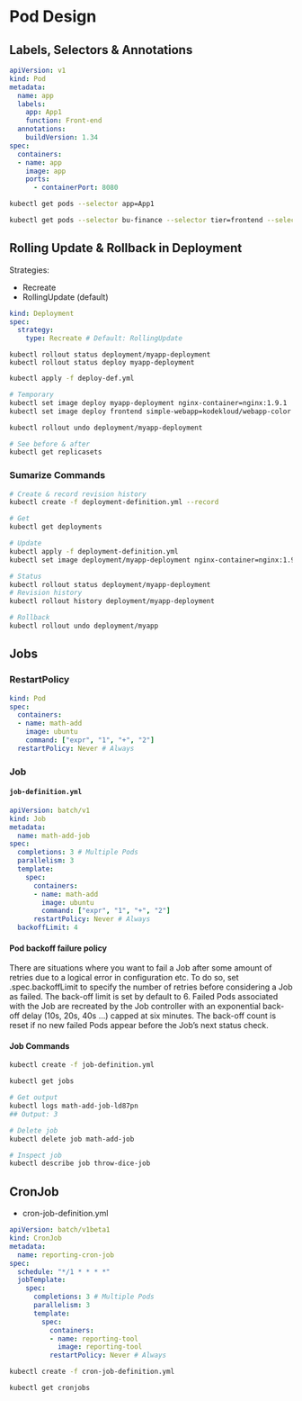 # Pod Design

## Labels, Selectors & Annotations

```yaml
apiVersion: v1
kind: Pod
metadata:
  name: app
  labels:
    app: App1
    function: Front-end
  annotations:
    buildVersion: 1.34
spec:
  containers:
  - name: app
    image: app
    ports:
      - containerPort: 8080
```

```bash
kubectl get pods --selector app=App1

kubectl get pods --selector bu-finance --selector tier=frontend --selector env=prod
```

## Rolling Update & Rollback in Deployment

Strategies:
- Recreate
- RollingUpdate (default)

```yaml
kind: Deployment
spec:
  strategy:
    type: Recreate # Default: RollingUpdate
```

```
kubectl rollout status deployment/myapp-deployment
kubectl rollout status deploy myapp-deployment
```

```bash
kubectl apply -f deploy-def.yml

# Temporary
kubectl set image deploy myapp-deployment nginx-container=nginx:1.9.1
kubectl set image deploy frontend simple-webapp=kodekloud/webapp-color:v3
```

```bash
kubectl rollout undo deployment/myapp-deployment

# See before & after
kubectl get replicasets
```

### Sumarize Commands

```bash
# Create & record revision history
kubectl create -f deployment-definition.yml --record

# Get
kubectl get deployments

# Update
kubectl apply -f deployment-definition.yml
kubectl set image deployment/myapp-deployment nginx-container=nginx:1.9.1

# Status
kubectl rollout status deployment/myapp-deployment
# Revision history
kubectl rollout history deployment/myapp-deployment

# Rollback
kubectl rollout undo deployment/myapp
```

## Jobs

### RestartPolicy

```yaml
kind: Pod
spec:
  containers:
  - name: math-add
    image: ubuntu
    command: ["expr", "1", "+", "2"]
  restartPolicy: Never # Always
```

### Job

#### `job-definition.yml`

```yaml
apiVersion: batch/v1
kind: Job
metadata:
  name: math-add-job
spec:
  completions: 3 # Multiple Pods
  parallelism: 3
  template:  
    spec:
      containers:
      - name: math-add
        image: ubuntu
        command: ["expr", "1", "+", "2"]
      restartPolicy: Never # Always 
  backoffLimit: 4
```

#### Pod backoff failure policy

There are situations where you want to fail a Job after some amount of retries due to a logical error in configuration etc. To do so, set .spec.backoffLimit to specify the number of retries before considering a Job as failed. The back-off limit is set by default to 6. Failed Pods associated with the Job are recreated by the Job controller with an exponential back-off delay (10s, 20s, 40s …) capped at six minutes. The back-off count is reset if no new failed Pods appear before the Job’s next status check.

#### Job Commands

```bash
kubectl create -f job-definition.yml

kubectl get jobs

# Get output
kubectl logs math-add-job-ld87pn
## Output: 3

# Delete job
kubectl delete job math-add-job

# Inspect job
kubectl describe job throw-dice-job
```

## CronJob

- cron-job-definition.yml

```yaml
apiVersion: batch/v1beta1
kind: CronJob
metadata:
  name: reporting-cron-job
spec:
  schedule: "*/1 * * * *"
  jobTemplate:
    spec:
      completions: 3 # Multiple Pods
      parallelism: 3
      template:
        spec:
          containers:
          - name: reporting-tool
            image: reporting-tool
          restartPolicy: Never # Always 
```

```bash
kubectl create -f cron-job-definition.yml

kubectl get cronjobs
```